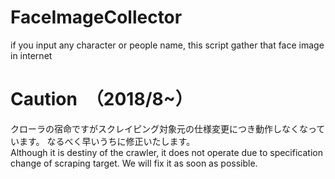 # FaceImageCollector
if you input any character or people name, this script gather that face image in internet

# Caution　（2018/8~）
クローラの宿命ですがスクレイピング対象元の仕様変更につき動作しなくなっています。
なるべく早いうちに修正いたします。  
Although it is destiny of the crawler, it does not operate due to specification change of scraping target.
We will fix it as soon as possible.
